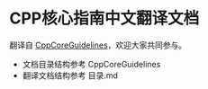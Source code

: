 # CPP核心指南中文翻译文档

翻译自 [CppCoreGuidelines](http://isocpp.github.io/CppCoreGuidelines/CppCoreGuidelines#inaims-aims)，欢迎大家共同参与。

- 文档目录结构参考 CppCoreGuidelines 
- 翻译文档结构参考 目录.md